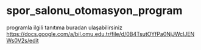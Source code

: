 spor_salonu_otomasyon_program
=============================
programla ilgili tanıtıma buradan ulaşabilirsiniz
https://docs.google.com/a/bil.omu.edu.tr/file/d/0B4TsutOYfPa0NjJWclJENWs0V2s/edit
